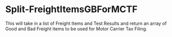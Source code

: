 # Split-FreightItemsGBForMCTF

This will take in a list of Freight Items and Test Results and return an array of Good and Bad Freight items to be used for Motor Carrier Tax Filing.
